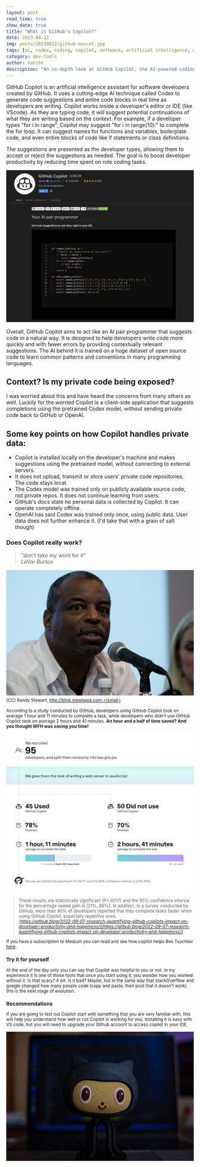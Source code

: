 ```yaml
---
layout: post
read_time: true
show_date: true
title: "What is GitHub's Copilot?"
date: 2023-08-22
img: posts/20230822/github-mascot.jpg
tags: [ai, codex, coding, copilot, software, artificial intelligence, developer tools]
category: dev-tools
author: Vatché
description: "An in-depth look at GitHub Copilot, the AI-powered coding assistant that's transforming how developers write code, including privacy considerations and productivity benefits."
---
```


GitHub Copilot is an artificial intelligence assistant for software developers created by GitHub. It uses a cutting-edge AI technique called Codex to generate code suggestions and entire code blocks in real time as developers are writing. Copilot works inside a developer's editor or IDE (like VScode). As they are typing code, it will suggest potential continuations of what they are writing based on the context. For example, if a developer types "for i in range", Copilot may suggest "for i in range(10):" to complete the for loop. It can suggest names for functions and variables, boilerplate code, and even entire blocks of code like if statements or class definitions.

The suggestions are presented as the developer types, allowing them to accept or reject the suggestions as needed. The goal is to boost developer productivity by reducing time spent on rote coding tasks.

![github's copilot extension in VScode](./assets/img/posts/20230822/copilot.png)

Overall, GitHub Copilot aims to act like an AI pair programmer that suggests code in a natural way. It is designed to help developers write code more quickly and with fewer errors by providing contextually relevant suggestions. The AI behind it is trained on a huge dataset of open source code to learn common patterns and conventions in many programming languages.

## Context? Is my private code being exposed?

I was worried about this and have heard the concerns from many others as well. Luckily for the worried Copilot is a client-side application that suggests completions using the pretrained Codex model, without sending private code back to GitHub or OpenAI.

## Some key points on how Copilot handles private data:

- Copilot is installed locally on the developer's machine and makes suggestions using the pretrained model, without connecting to external servers.
- It does not upload, transmit or store users' private code repositories. The code stays local.
- The Codex model was trained only on publicly available source code, not private repos. It does not continue learning from users.
- GitHub's docs state no personal data is collected by Copilot. It can operate completely offline.
- OpenAI has said Codex was trained only once, using public data. User data does not further enhance it. (I'd take that with a grain of salt though)

### Does Copilot really work?

> "don't take my word for it"  
> *LeVar Burton*

![LeVar Burton in front of a microphone, you don't have to take my word for it!](./assets/img/posts/20230822/LeVar_Burton.jpg)
<small>(CC) Randy Stewart, http://blog.stewtopia.com.</small>

According to a study conducted by GitHub, developers using GitHub Copilot took on average 1 hour and 11 minutes to complete a task, while developers who didn't use GitHub Copilot took on average 2 hours and 41 minutes. **An hour and a half of time saved? And you thought WFH was saving you time!**

![infographic from github showing efficiency of using copilot](./assets/img/posts/20230822/copitlot2.png)

> These results are statistically significant (P=.0017) and the 95% confidence interval for the percentage speed gain is [21%, 89%]. In addition, in a survey conducted by GitHub, more than 90% of developers reported that they complete tasks faster when using GitHub Copilot, especially repetitive ones.  
> *[https://github.blog/2022-09-07-research-quantifying-github-copilots-impact-on-developer-productivity-and-happiness/](https://github.blog/2022-09-07-research-quantifying-github-copilots-impact-on-developer-productivity-and-happiness/)*

If you have a subscription to Medium you can read and see how copilot helps Bex Tuychiev [here](https://towardsdatascience.com/github-copilot-crushes-data-science-and-ml-tasks-ultimate-review-c8bcbefb928a).

### Try it for yourself

At the end of the day only you can say that Copilot was helpful to you or not. In my experience it is one of those tools that once you start using it, you wonder how you worked without it. Is that scary? A bit. Is it bad? Maybe, but in the same way that stackOverflow and google changed how many people code (copy and paste, then post that it doesn't work) this is the next stage of evolution.

### Recommendations

If you are going to test out Copilot start with something that you are very familiar with, this will help you understand how well or not Copilot is working for you. Installing it is easy with VS code, but you will need to upgrade your Github account to access copilot in your IDE.

![decorative - github mascot](./assets/img/posts/20230822/github-mascot.jpg)